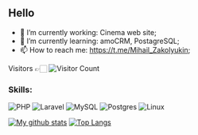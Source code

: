 ## Hello

- 🔭 I’m currently working: Cinema web site;
- 🌱 I’m currently learning: amoCRM, PostagreSQL;
- 📫 How to reach me: https://t.me/Mihail_Zakolyukin;

Visitors 👉🏻 ![Visitor Count](https://profile-counter.glitch.me/MihailZakolyukin/count.svg)

### Skills:
![PHP](https://img.shields.io/badge/php-%23777BB4.svg?style=for-the-badge&logo=php&logoColor=white)
![Laravel](https://img.shields.io/badge/laravel-%23FF2D20.svg?style=for-the-badge&logo=laravel&logoColor=white)
![MySQL](https://img.shields.io/badge/mysql-%2300f.svg?style=for-the-badge&logo=mysql&logoColor=white)
![Postgres](https://img.shields.io/badge/postgres-%23316192.svg?style=for-the-badge&logo=postgresql&logoColor=white)
![Linux](https://img.shields.io/badge/Linux-FCC624?style=for-the-badge&logo=linux&logoColor=black)

[![My github stats](https://github-readme-stats.vercel.app/api?username=MihailZakolyukin&show_icons=true&theme=merko)](https://github.com/MihailZakolyukin)
[![Top Langs](https://github-readme-stats.vercel.app/api/top-langs/?username=MihailZakolyukin&layout=compact&theme=merko)](https://github.com/MihailZakolyukin/github-readme-stats)
